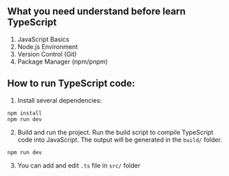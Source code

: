 ## What you need understand before learn TypeScript

1. JavaScript Basics
2. Node.js Environment
3. Version Control (Git)
4. Package Manager (npm/pnpm)

## How to run TypeScript code:

1. Install several dependencies:

```
npm install
npm run dev
```

2. Build and run the project. Run the build script to compile TypeScript code into JavaScript. The output will be generated in the `build/` folder.

```
npm run dev
```

3. You can add and edit `.ts` file in `src/` folder
